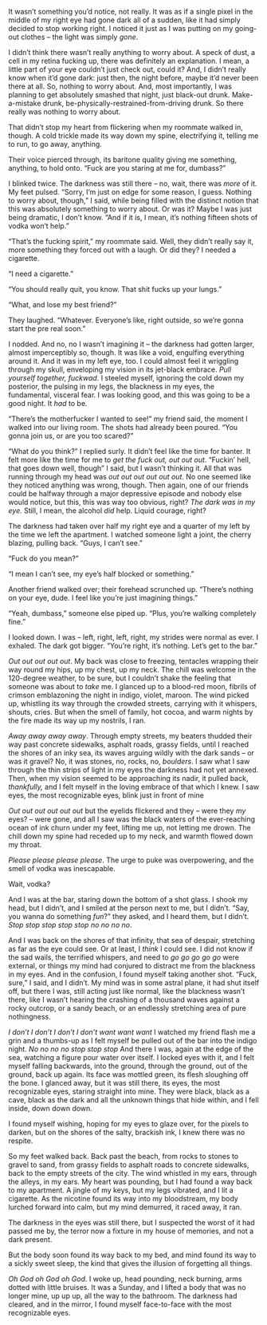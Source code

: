 It wasn’t something you’d notice, not really. It was as if a single pixel in the middle of my right eye had gone dark all of a sudden, like it had simply decided to stop working right. I noticed it just as I was putting on my going-out clothes – the light was simply *gone*.

I didn’t think there wasn’t really anything to worry about. A speck of dust, a cell in my retina fucking up, there was definitely an explanation. I mean, a little part of your eye couldn’t just check out, could it? And, I didn’t really know when it’d gone dark: just then, the night before, maybe it’d never been there at all. So, nothing to worry about. And, most importantly, I was planning to get absolutely smashed that night, just black-out drunk. Make-a-mistake drunk, be-physically-restrained-from-driving drunk. So there really was nothing to worry about.

That didn’t stop my heart from flickering when my roommate walked in, though. A cold trickle made its way down my spine, electrifying it, telling me to run, to go away, anything. 

Their voice pierced through, its baritone quality giving me something, anything, to hold onto. “Fuck are you staring at me for, dumbass?”

I blinked twice. The darkness was still there – no, wait, there was *more* of it. My feet pulsed. “Sorry, I’m just on edge for some reason, I guess. Nothing to worry about, though,” I said, while being filled with the distinct notion that this was absolutely something to worry about. Or was it? Maybe I was just being dramatic, I don’t know. “And if it is, I mean, it’s nothing fifteen shots of vodka won’t help.”

“That’s the fucking spirit,” my roommate said. Well, they didn’t really say it, more something they forced out with a laugh. Or did they? I needed a cigarette.

“I need a cigarette.”

“You should really quit, you know. That shit fucks up your lungs.”

“What, and lose my best friend?” 

They laughed. “Whatever. Everyone’s like, right outside, so we’re gonna start the pre real soon.”

I nodded. And no, no I wasn’t imagining it – the darkness had gotten larger, almost imperceptibly so, though. It was like a void, engulfing everything around it. And it was in my left eye, too. I could almost feel it wriggling through my skull, enveloping my vision in its jet-black embrace. *Pull yourself together, fuckwad*. I steeled myself, ignoring the cold down my posterior, the pulsing in my legs, the blackness in my eyes, the fundamental, visceral fear. I was looking good, and this was going to be a good night. It *had* to be.

“There’s the motherfucker I wanted to see!” my friend said, the moment I walked into our living room. The shots had already been poured. “You gonna join us, or are you too scared?”

“What do you think?” I replied surly. It didn’t feel like the time for banter. It felt more like the time for me to *get the fuck out, out out out*. “Fuckin’ hell, that goes down well, though” I said, but I wasn’t thinking it. All that was running through my head was *out out out out out out*. No one seemed like they noticed anything was wrong, though. Then again, one of our friends could be halfway through a major depressive episode and nobody else would notice, but this, this was way too obvious, right? *The dark was in my eye.* Still, I mean, the alcohol *did* help. Liquid courage, right?

The darkness had taken over half my right eye and a quarter of my left by the time we left the apartment. I watched someone light a joint, the cherry blazing, pulling back. “Guys, I can’t see.”

“Fuck do you mean?”

“I mean I can’t see, my eye’s half blocked or something.”

Another friend walked over; their forehead scrunched up. “There’s nothing on your eye, dude. I feel like you’re just imagining things.”

“Yeah, dumbass,” someone else piped up. “Plus, you’re walking completely fine.”

I looked down. I was – left, right, left, right, my strides were normal as ever. I exhaled. The dark got bigger. “You’re right, it’s nothing. Let’s get to the bar.”

*Out out out out out*. My back was close to freezing, tentacles wrapping their way round my hips, up my chest, up my neck. The chill was welcome in the 120-degree weather, to be sure, but I couldn’t shake the feeling that someone was about to *take* me. I glanced up to a blood-red moon, fibrils of crimson emblazoning the night in indigo, violet, maroon. The wind picked up, whistling its way through the crowded streets, carrying with it whispers, shouts, cries. But when the smell of family, hot cocoa, and warm nights by the fire made its way up my nostrils, I ran.

*Away away away away*. Through empty streets, my beaters thudded their way past concrete sidewalks, asphalt roads, grassy fields, until I reached the shores of an inky sea, its waves arguing wildly with the dark sands – or was it gravel? No, it was stones, no, rocks, no, *boulders*. I saw what I saw through the thin strips of light in my eyes the darkness had not yet annexed. Then, when my vision seemed to be approaching its nadir, it pulled back, *thankfully,* and I felt myself in the loving embrace of that which I knew. I saw eyes, the most recognizable eyes, blink just in front of mine

*Out out out out out out* but the eyelids flickered and they – were they *my* eyes? – were gone, and all I saw was the black waters of the ever-reaching ocean of ink churn under my feet, lifting me up, not letting me drown. The chill down my spine had receded up to my neck, and warmth flowed down my throat.

*Please please please please*. The urge to puke was overpowering, and the smell of vodka was inescapable.

Wait, vodka?

And I was at the bar, staring down the bottom of a shot glass. I shook my head, but I didn’t, and I smiled at the person next to me, but I didn’t. “Say, you wanna do something *fun*?” they asked, and I heard them, but I didn’t. *Stop stop stop stop stop no no no no*. 

And I was back on the shores of that infinity, that sea of despair, stretching as far as the eye could see. Or at least, I *think* I could see. I did not know if the sad wails, the terrified whispers, and need to *go go go go go* were external, or things my mind had conjured to distract me from the blackness in my eyes. And in the confusion, I found myself taking another shot. “Fuck, sure,” I said, and I didn’t. My mind was in some astral plane, it had shut itself off, but there I was, still acting just like normal, like the blackness wasn’t there, like I wasn’t hearing the crashing of a thousand waves against a rocky outcrop, or a sandy beach, or an endlessly stretching area of pure nothingness.

*I don’t I don’t I don’t I don’t want want want* I watched my friend flash me a grin and a thumbs-up as I felt myself be pulled out of the bar into the indigo night. *No no no no stop stop stop* And there I was, again at the edge of the sea, watching a figure pour water over itself. I locked eyes with it, and I felt myself falling backwards, into the ground, through the ground, out of the ground, back up again. Its face was mottled green, its flesh sloughing off the bone. I glanced away, but it was still there, its eyes, the most recognizable eyes, staring straight into mine. They were black, black as a cave, black as the dark and all the unknown things that hide within, and I fell inside, down down down.

I found myself wishing, hoping for my eyes to glaze over, for the pixels to darken, but on the shores of the salty, brackish ink, I knew there was no respite.

So my feet walked back. Back past the beach, from rocks to stones to gravel to sand, from grassy fields to asphalt roads to concrete sidewalks, back to the empty streets of the city. The wind whistled in my ears, through the alleys, in my ears. My heart was pounding, but I had found a way back to my apartment. A jingle of my keys, but my legs vibrated, and I lit a cigarette. As the nicotine found its way into my bloodstream, my body lurched forward into calm, but my mind demurred, it raced away, it ran. 

The darkness in the eyes was still there, but I suspected the worst of it had passed me by, the terror now a fixture in my house of memories, and not a dark present.

But the body soon found its way back to my bed, and mind found its way to a sickly sweet sleep, the kind that gives the illusion of forgetting all things.

*Oh God oh God oh God*. I woke up, head pounding, neck burning, arms dotted with little bruises. It was a Sunday, and I lifted a body that was no longer mine, up up up, all the way to the bathroom. The darkness had cleared, and in the mirror, I found myself face-to-face with the most recognizable eyes.